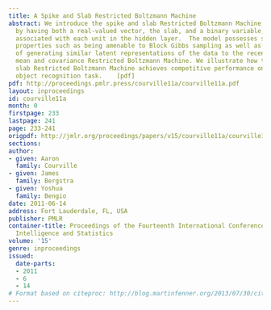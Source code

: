 ```yaml
---
title: A Spike and Slab Restricted Boltzmann Machine
abstract: We introduce the spike and slab Restricted Boltzmann Machine, characterized
  by having both a real-valued vector, the slab, and a binary variable, the spike,
  associated with each unit in the hidden layer.  The model possesses some practical
  properties such as being amenable to Block Gibbs sampling as well as being capable
  of generating similar latent representations of the data to the recently introduced
  mean and covariance Restricted Boltzmann Machine. We illustrate how the spike and
  slab Restricted Boltzmann Machine achieves competitive performance on the CIFAR-10
  object recognition task.    [pdf]
pdf: http://proceedings.pmlr.press/courville11a/courville11a.pdf
layout: inproceedings
id: courville11a
month: 0
firstpage: 233
lastpage: 241
page: 233-241
origpdf: http://jmlr.org/proceedings/papers/v15/courville11a/courville11a.pdf
sections: 
author:
- given: Aaron
  family: Courville
- given: James
  family: Bergstra
- given: Yoshua
  family: Bengio
date: 2011-06-14
address: Fort Lauderdale, FL, USA
publisher: PMLR
container-title: Proceedings of the Fourteenth International Conference on Artificial
  Intelligence and Statistics
volume: '15'
genre: inproceedings
issued:
  date-parts:
  - 2011
  - 6
  - 14
# Format based on citeproc: http://blog.martinfenner.org/2013/07/30/citeproc-yaml-for-bibliographies/
---
```

